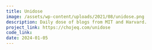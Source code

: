 ```yaml
---
title: Unidose
image: /assets/wp-content/uploads/2021/08/unidose.png
description: Daily dose of blogs from MIT and Harvard.
project_link: https://chojeq.com/unidose
code_link: 
date: 2024-01-05
---
```

